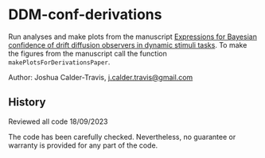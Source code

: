 # DDM-conf-derivations

Run analyses and make plots from the manuscript [Expressions for Bayesian confidence of drift diffusion observers in dynamic stimuli tasks](https://www.biorxiv.org/content/10.1101/2020.02.25.965384v3.abstract). To make the figures from the manuscript call the function `makePlotsForDerivationsPaper`.

Author: Joshua Calder-Travis, j.calder.travis@gmail.com

## History 
Reviewed all code 18/09/2023

The code has been carefully checked. Nevertheless, no guarantee or warranty is provided for any part of the code.

